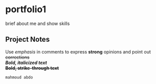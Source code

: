 # portfolio1
brief about me and show skills 
## Project Notes

Use _emphasis_ in comments to express **strong** opinions and point out ~~corrections~~  
**_Bold, italicized text_**  
**~~Bold, strike-through text~~**

```
mahmoud abdo
```
